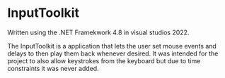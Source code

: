 # InputToolkit
Written using the .NET Framekwork 4.8 in visual studios 2022.

The InputToolkit is a application that lets the user set mouse events and delays to then play them back whenever desired.
It was intended for the project to also allow keystrokes from the keyboard but due to time constraints it was never added.
